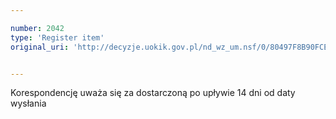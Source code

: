 ```yaml
---

number: 2042
type: 'Register item'
original_uri: 'http://decyzje.uokik.gov.pl/nd_wz_um.nsf/0/80497F8B90FCEE2FC12577C300409A3D?OpenDocument'


---
```


Korespondencję uważa się za dostarczoną po upływie 14 dni od daty wysłania
